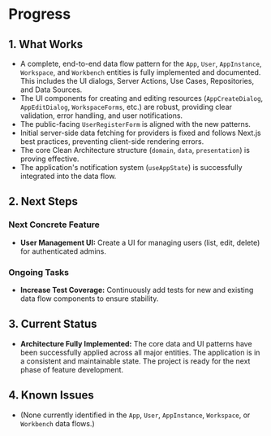 # Progress

## 1. What Works

- A complete, end-to-end data flow pattern for the `App`, `User`, `AppInstance`, `Workspace`, and `Workbench` entities is fully implemented and documented. This includes the UI dialogs, Server Actions, Use Cases, Repositories, and Data Sources.
- The UI components for creating and editing resources (`AppCreateDialog`, `AppEditDialog`, `WorkspaceForms`, etc.) are robust, providing clear validation, error handling, and user notifications.
- The public-facing `UserRegisterForm` is aligned with the new patterns.
- Initial server-side data fetching for providers is fixed and follows Next.js best practices, preventing client-side rendering errors.
- The core Clean Architecture structure (`domain`, `data`, `presentation`) is proving effective.
- The application's notification system (`useAppState`) is successfully integrated into the data flow.

## 2. Next Steps

### Next Concrete Feature
- **User Management UI:** Create a UI for managing users (list, edit, delete) for authenticated admins.

### Ongoing Tasks
- **Increase Test Coverage:** Continuously add tests for new and existing data flow components to ensure stability.

## 3. Current Status

- **Architecture Fully Implemented:** The core data and UI patterns have been successfully applied across all major entities. The application is in a consistent and maintainable state. The project is ready for the next phase of feature development.

## 4. Known Issues

- (None currently identified in the `App`, `User`, `AppInstance`, `Workspace`, or `Workbench` data flows.)
